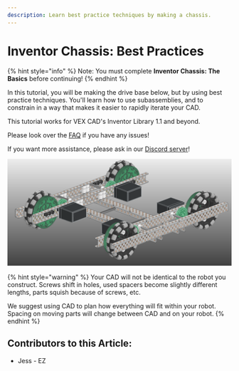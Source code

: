 ```yaml
---
description: Learn best practice techniques by making a chassis.
---
```


# Inventor Chassis: Best Practices

{% hint style="info" %}
Note: You must complete **Inventor Chassis: The Basics** before continuing!
{% endhint %}

In this tutorial, you will be making the drive base below, but by using best practice techniques.  You'll learn how to use subassemblies, and to constrain in a way that makes it easier to rapidly iterate your CAD.

This tutorial works for VEX CAD's Inventor Library 1.1 and beyond. 

Please look over the [FAQ](https://github.com/VEX-CAD/VEX-CAD-Inventor/wiki) if you have any issues!

If you want more assistance, please ask in our [Discord server](https://discord.gg/BKV3DJm)!

![Completed Best CAD Practices Drive](../../../.gitbook/assets/image%20%28156%29.png)

{% hint style="warning" %}
Your CAD will not be identical to the robot you construct.  Screws shift in holes, used spacers become slightly different lengths, parts squish because of screws, etc.  

We suggest using CAD to plan how everything will fit within your robot.  Spacing on moving parts will change between CAD and on your robot. 
{% endhint %}



## Contributors to this Article:

* Jess - EZ

